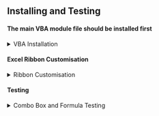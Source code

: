 ## Installing and Testing

####  The main VBA module file should be installed first

<details><summary>VBA Installation</summary>
<p>

- Download [COM_PORT_ENUM_RIBBON.bas](COM_PORT_ENUM_RIBBON.bas) to a known location on your PC  
- Open a new Excel document   
- Enter the VBA Environment (Alt-F11)  
- From VBA Environment, view the Project Explorer (Control-R)  
- From Project Explorer, right-hand click and select Import File  
- Import the file COM_PORT_ENUM_RIBBON.bas 
- Check that a new module `COM_PORT_ENUM_RIBBON` is created and visible in the Modules folder
- VBA6 only - delete `PtrSafe` keyword in function definition   
- Close and return to Excel (Alt-Q)  
- IMPORTANT - save document as type Macro-Enabled with a file name of your choice 

  </p>
  </details>
   
#### Excel Ribbon Customisation

<details><summary>Ribbon Customisation</summary>
<p>

- [Ribbon Customisation instructions](Ribbon-HowTo.md)

</p>
</details>


#### Testing

<details><summary>Combo Box and Formula Testing</summary>
<p>
  
Select the COM Port tab and check that a combo box with a label above it are present    

Enter the formula `=Read_Ribbon_Combo()` in any cell to begin

Select a testing scenario below based on the number of COM ports known to be available on the PC.  

<details>
<summary>No COM Ports</summary>
<p>

Check that - 
  
1. Label above combo box is **Detect COM Ports**
2. Hovering over label shows supertip message 'No COM Ports available'
3. Combo box shows message **No COM Ports**
4. Cell with `=Read_Ribbon_Combo()` is blank  
  
</p>
</details>

<details>
<summary>Single COM Port</summary> 
<p>
  
Check that - 
    
1. Label above combo box is **Select COM Port**
2. Hovering over label shows supertip message 'COM Ports available = 1'
3. Single Com Port is available for selection in Combo box
4. Selecting Com port updates cell with selection
5. Clicking **Select COM Port** clears combo box and cell  
  
</p>
</details>

<details>
  
<summary>Multiple COM Ports</summary>
<p>
  
Check that - 
    
1. Label above combo box is **Select COM Port**
2. Hovering over label shows supertip message 'COM Ports available = n'
3. Multiple Com Ports are available for selection in Combo box
4. Selecting a Com port updates cell with selection
5. Selecting a different Com port updates cell with selection 
6. Clicking **Select COM Port** clears combo box and cell   
  
</p>
</details>

<details>  
<summary>Adding / Removing COM Ports</summary>
<p>
  
If possible, check that adding and removing COM Ports updates the worksheet correctly
  
Click the label above the combo box, or re-select the combo box to re-scan available ports.
  
Check that the following items change as expected -   
  
1. Label above Combo Box
2. Label Supertip message
3. Combo box entries
4. Formula cell  
     
##### COM Ports can be removed temporarily by enabling/disabling from the device manager.  
     
</p>
</details>  
  
</p>
</details>
